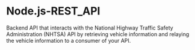 # Node.js-REST_API
Backend API that interacts with the National Highway Traffic Safety Administration (NHTSA) API by retrieving vehicle information and relaying the vehicle information to a consumer of your API.
